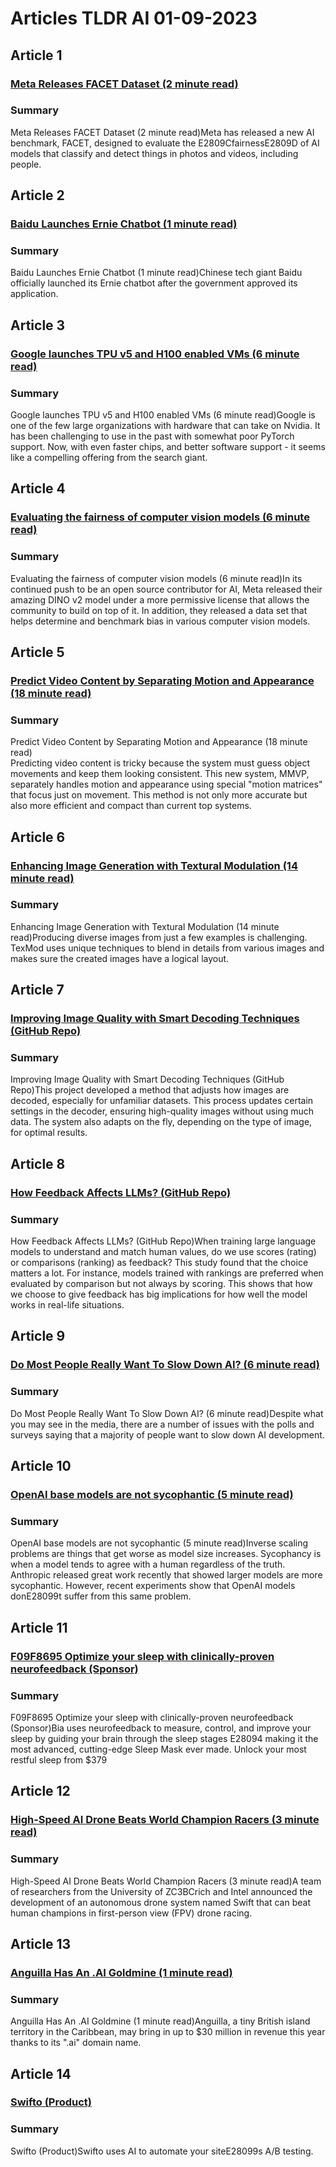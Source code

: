 # Articles TLDR AI 01-09-2023

## Article 1
### [Meta Releases FACET Dataset (2 minute read)](https://tldr.tech)
### Summary 
 Meta Releases FACET Dataset (2 minute read)Meta has released a new AI benchmark, FACET, designed to evaluate the E2809CfairnessE2809D of AI models that classify and detect things in photos and videos, including people.

## Article 2
### [Baidu Launches Ernie Chatbot (1 minute read)](https://tldr.tech)
### Summary 
 Baidu Launches Ernie Chatbot (1 minute read)Chinese tech giant Baidu officially launched its Ernie chatbot after the government approved its application.

## Article 3
### [Google launches TPU v5 and H100 enabled VMs (6 minute read)](https://tldr.tech)
### Summary 
 Google launches TPU v5 and H100 enabled VMs (6 minute read)Google is one of the few large organizations with hardware that can take on Nvidia. It has been challenging to use in the past with somewhat poor PyTorch support. Now, with even faster chips, and better software support - it seems like a compelling offering from the search giant.

## Article 4
### [Evaluating the fairness of computer vision models (6 minute read)](https://tldr.tech)
### Summary 
 Evaluating the fairness of computer vision models (6 minute read)In its continued push to be an open source contributor for AI, Meta released their amazing DINO v2 model under a more permissive license that allows the community to build on top of it. In addition, they released a data set that helps determine and benchmark bias in various computer vision models.

## Article 5
### [Predict Video Content by Separating Motion and Appearance (18 minute read)](https://tldr.tech)
### Summary 
 Predict Video Content by Separating Motion and Appearance (18 minute read)<br>Predicting video content is tricky because the system must guess object movements and keep them looking consistent. This new system, MMVP, separately handles motion and appearance using special "motion matrices" that focus just on movement. This method is not only more accurate but also more efficient and compact than current top systems.

## Article 6
### [Enhancing Image Generation with Textural Modulation (14 minute read)](https://tldr.tech)
### Summary 
 Enhancing Image Generation with Textural Modulation (14 minute read)Producing diverse images from just a few examples is challenging. TexMod uses unique techniques to blend in details from various images and makes sure the created images have a logical layout.

## Article 7
### [Improving Image Quality with Smart Decoding Techniques (GitHub Repo)](https://tldr.tech)
### Summary 
 Improving Image Quality with Smart Decoding Techniques (GitHub Repo)This project developed a method that adjusts how images are decoded, especially for unfamiliar datasets. This process updates certain settings in the decoder, ensuring high-quality images without using much data. The system also adapts on the fly, depending on the type of image, for optimal results.

## Article 8
### [How Feedback Affects LLMs? (GitHub Repo)](https://tldr.tech)
### Summary 
 How Feedback Affects LLMs? (GitHub Repo)When training large language models to understand and match human values, do we use scores (rating) or comparisons (ranking) as feedback? This study found that the choice matters a lot. For instance, models trained with rankings are preferred when evaluated by comparison but not always by scoring. This shows that how we choose to give feedback has big implications for how well the model works in real-life situations.

## Article 9
### [Do Most People Really Want To Slow Down AI? (6 minute read)](https://tldr.tech)
### Summary 
 Do Most People Really Want To Slow Down AI? (6 minute read)Despite what you may see in the media, there are a number of issues with the polls and surveys saying that a majority of people want to slow down AI development.

## Article 10
### [OpenAI base models are not sycophantic (5 minute read)](https://tldr.tech)
### Summary 
 OpenAI base models are not sycophantic (5 minute read)Inverse scaling problems are things that get worse as model size increases. Sycophancy is when a model tends to agree with a human regardless of the truth. Anthropic released great work recently that showed larger models are more sycophantic. However, recent experiments show that OpenAI models donE28099t suffer from this same problem.

## Article 11
### [F09F8695 Optimize your sleep with clinically-proven neurofeedback (Sponsor)](https://tldr.tech)
### Summary 
 F09F8695 Optimize your sleep with clinically-proven neurofeedback (Sponsor)Bia uses neurofeedback to measure, control, and improve your sleep by guiding your brain through the sleep stages E28094 making it the most advanced, cutting-edge Sleep Mask ever made. Unlock your most restful sleep from $379

## Article 12
### [High-Speed AI Drone Beats World Champion Racers (3 minute read)](https://tldr.tech)
### Summary 
 High-Speed AI Drone Beats World Champion Racers (3 minute read)A team of researchers from the University of ZC3BCrich and Intel announced the development of an autonomous drone system named Swift that can beat human champions in first-person view (FPV) drone racing.

## Article 13
### [Anguilla Has An .AI Goldmine (1 minute read)](https://tldr.tech)
### Summary 
 Anguilla Has An .AI Goldmine (1 minute read)Anguilla, a tiny British island territory in the Caribbean, may bring in up to $30 million in revenue this year thanks to its ".ai" domain name.

## Article 14
### [Swifto (Product)](https://tldr.tech)
### Summary 
 Swifto (Product)Swifto uses AI to automate your siteE28099s A/B testing.


